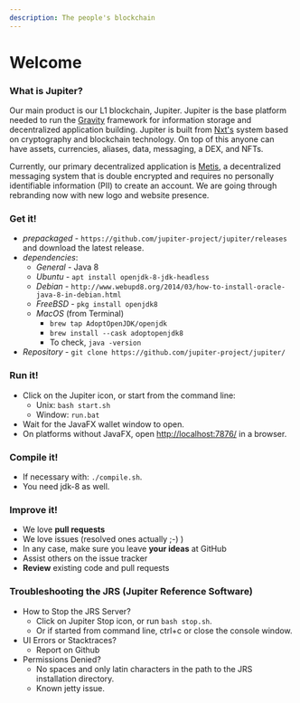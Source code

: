 ```yaml
---
description: The people's blockchain
---
```


# Welcome

### What is Jupiter?

Our main product is our L1 blockchain, Jupiter. Jupiter is the base platform needed to run the [Gravity](https://github.com/jupiter-project/gravity) framework for information storage and decentralized application building. Jupiter is built from [Nxt's](https://nxt.org) system based on cryptography and blockchain technology. On top of this anyone can have assets, currencies, aliases, data, messaging, a DEX, and NFTs.

Currently, our primary decentralized application is [Metis](https://getmetis.io), a decentralized messaging system that is double encrypted and requires no personally identifiable information \(PII\) to create an account. We are going through rebranding now with new logo and website presence.

### Get it!

* _prepackaged_ - `https://github.com/jupiter-project/jupiter/releases` and download the latest release.
* _dependencies_:
  * _General_ - Java 8
  * _Ubuntu_ - `apt install openjdk-8-jdk-headless`
  * _Debian_ - `http://www.webupd8.org/2014/03/how-to-install-oracle-java-8-in-debian.html`
  * _FreeBSD_ - `pkg install openjdk8`
  * _MacOS_ \(from Terminal\)
    * `brew tap AdoptOpenJDK/openjdk` 
    * `brew install --cask adoptopenjdk8` 
    * To check, `java -version`
* _Repository_ - `git clone https://github.com/jupiter-project/jupiter/`

### Run it!

* Click on the Jupiter icon, or start from the command line:
  * Unix: `bash start.sh`
  * Window: `run.bat`
* Wait for the JavaFX wallet window to open.
* On platforms without JavaFX, open [http://localhost:7876/](http://localhost:7876/) in a browser.

### Compile it!

* If necessary with: `./compile.sh`.
* You need jdk-8 as well.

### Improve it!

* We love **pull requests**
* We love issues \(resolved ones actually ;-\) \)
* In any case, make sure you leave **your ideas** at GitHub
* Assist others on the issue tracker
* **Review** existing code and pull requests

### Troubleshooting the JRS \(Jupiter Reference Software\)

* How to Stop the JRS Server?
  * Click on Jupiter Stop icon, or run `bash stop.sh`.
  * Or if started from command line, ctrl+c or close the console window.
* UI Errors or Stacktraces?
  * Report on Github
* Permissions Denied?
  * No spaces and only latin characters in the path to the JRS installation directory.
  * Known jetty issue.

